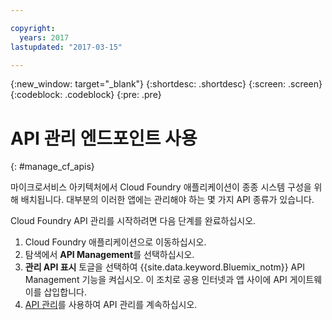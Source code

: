 ```yaml
---

copyright:
  years: 2017
lastupdated: "2017-03-15"

---
```



{:new_window: target="_blank"}
{:shortdesc: .shortdesc}
{:screen: .screen}
{:codeblock: .codeblock}
{:pre: .pre}

# API 관리 엔드포인트 사용
{: #manage_cf_apis}

마이크로서비스 아키텍처에서 Cloud Foundry 애플리케이션이 종종 시스템 구성을 위해 배치됩니다. 대부분의 이러한 앱에는 관리해야 하는 몇 가지 API 종류가 있습니다.

Cloud Foundry API 관리를 시작하려면 다음 단계를 완료하십시오.

1. Cloud Foundry 애플리케이션으로 이동하십시오.
2. 탐색에서 **API Management**를 선택하십시오.
3. **관리 API 표시** 토글을 선택하여 {{site.data.keyword.Bluemix_notm}} API Management 기능을 켜십시오. 이 조치로 공용 인터넷과 앱 사이에 API 게이트웨이를 삽입합니다.
4. [API 관리](manage_apis.html)를 사용하여 API 관리를 계속하십시오.

